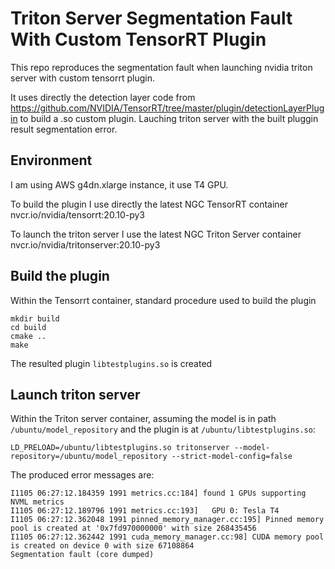 # Triton Server Segmentation Fault With Custom TensorRT Plugin

This repo reproduces the segmentation fault when launching nvidia triton server with custom tensorrt plugin.  

It uses directly the detection layer code from https://github.com/NVIDIA/TensorRT/tree/master/plugin/detectionLayerPlugin to build a .so custom plugin. Lauching triton server with the built pluggin result segmentation error.


## Environment 
I am using AWS g4dn.xlarge instance, it use T4 GPU.

To build the plugin I use directly the latest NGC TensorRT container nvcr.io/nvidia/tensorrt:20.10-py3

To launch the triton server I use the latest NGC Triton Server container nvcr.io/nvidia/tritonserver:20.10-py3

## Build the plugin 

Within the Tensorrt container, standard procedure used to build the plugin
```
mkdir build
cd build
cmake ..
make
```
The resulted plugin `libtestplugins.so` is created

## Launch triton server
Within the Triton server container, assuming the model is in path `/ubuntu/model_repository` and the plugin is at `/ubuntu/libtestplugins.so`:
```
LD_PRELOAD=/ubuntu/libtestplugins.so tritonserver --model-repository=/ubuntu/model_repository --strict-model-config=false
```

The produced error messages are:
```
I1105 06:27:12.184359 1991 metrics.cc:184] found 1 GPUs supporting NVML metrics
I1105 06:27:12.189796 1991 metrics.cc:193]   GPU 0: Tesla T4
I1105 06:27:12.362048 1991 pinned_memory_manager.cc:195] Pinned memory pool is created at '0x7fd970000000' with size 268435456
I1105 06:27:12.362442 1991 cuda_memory_manager.cc:98] CUDA memory pool is created on device 0 with size 67108864
Segmentation fault (core dumped)
```

